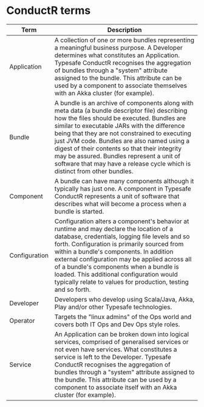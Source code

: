 # ConductR terms

Term        | Description
         ---|---
Application | A collection of one or more bundles representing a meaningful business purpose. A Developer determines what constitutes an Application. Typesafe ConductR recognises the aggregation of bundles through a "system" attribute assigned to the bundle. This attribute can be used by a component to associate themselves with an Akka cluster (for example).
Bundle      | A bundle is an archive of components along with meta data (a bundle descriptor file) describing how the files should be executed. Bundles are similar to executable JARs with the difference being that they are not constrained to executing just JVM code. Bundles are also named using a digest of their contents so that their integrity may be assured. Bundles represent a unit of software that may have a release cycle which is distinct from other bundles.
Component   | A bundle can have many components although it typically has just one. A component in Typesafe ConductR represents a unit of software that  describes what will become a process when a bundle is started.
Configuration | Configuration alters a component's behavior at runtime and may declare the location of a database, credentials, logging file levels and so forth. Configuration is primarily sourced from within a bundle's components. In addition external configuration may be applied across all of a bundle's components when a bundle is loaded. This additional configuration would typically relate to values for production, testing and so forth.
Developer   | Developers who develop using Scala/Java, Akka, Play and/or other Typesafe technologies.
Operator    | Targets the "linux admins" of the Ops world and covers both IT Ops and Dev Ops style roles.
Service     | An Application can be broken down into logical services, comprised of generalised services or not even have services. What constitutes a service is left to the Developer. Typesafe ConductR recognises the aggregation of bundles through a "system" attribute assigned to the bundle. This attribute can be used by a component to associate itself with an Akka cluster (for example).